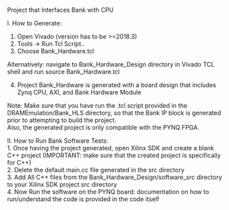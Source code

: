 Project that Interfaces Bank with CPU

I. How to Generate:
   1. Open Vivado (version has to be >=2018.3)
   2. Tools -> Run Tcl Script..  
   3. Choose Bank_Hardware.tcl 

   Alternatively: navigate to Bank_Hardware_Design directory in Vivado TCL shell and run 
   source Bank_Hardware.tcl

   4. Project Bank_Hardware is generated with a board design that includes
      Zynq CPU, AXI, and Bank Hardware Module
   
   Note: Make sure that you have run the .tcl script provided in the DRAMEmulation/Bank_HLS directory, so 
	 that the Bank IP block is generated prior to attempting to build the project.  
	 Also, the generated project is only compatible with the PYNQ FPGA.

II. How to Run Bank Software Tests:                                                         
    1. Once having the project generated, open Xilinx SDK and create a blank C++ project 
    (IMPORTANT: make sure that the created project is specifically for C++)      
    2. Delete the default main.cc file generated in the src directory      
    3. Add All C++ files from the Bank_Hardware_Design/software_src directory to your Xilinx SDK project src directory     
    4. Now Run the software on the PYNQ board: documentation on how to run/understand the code is provided in the code itself    
